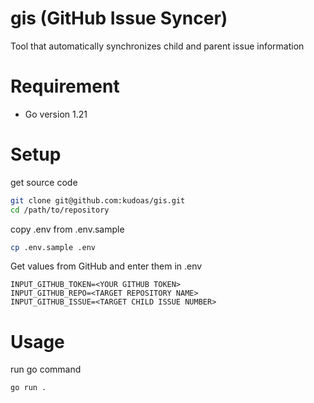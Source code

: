 # gis (GitHub Issue Syncer)

Tool that automatically synchronizes child and parent issue information

# Requirement

- Go version 1.21

# Setup

get source code

```sh
git clone git@github.com:kudoas/gis.git
cd /path/to/repository
```

copy .env from .env.sample

```sh
cp .env.sample .env
```

Get values from GitHub and enter them in .env

```.env
INPUT_GITHUB_TOKEN=<YOUR GITHUB TOKEN>
INPUT_GITHUB_REPO=<TARGET REPOSITORY NAME>
INPUT_GITHUB_ISSUE=<TARGET CHILD ISSUE NUMBER>
```

# Usage

run go command

```sh
go run .
```

